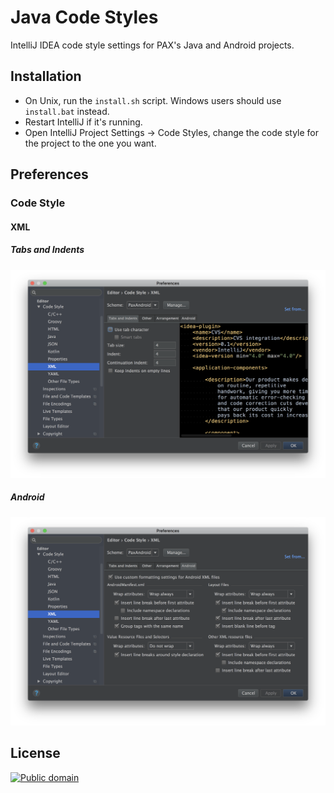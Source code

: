 Java Code Styles
================

IntelliJ IDEA code style settings for PAX's Java and Android projects.


Installation
------------

 * On Unix, run the `install.sh` script. Windows users should use `install.bat` instead.
 * Restart IntelliJ if it's running.
 * Open IntelliJ Project Settings -> Code Styles, change the code style for the
   project to the one you want.


Preferences
--------

### Code Style

#### XML

##### Tabs and Indents

![Tabs and Indents](artwork/codestyles/xml/tabs_and_indents.png)

##### Android

![Android](artwork/codestyles/xml/android.png)


License
-------

[![Public domain](https://licensebuttons.net/p/zero/1.0/88x31.png)](https://creativecommons.org/publicdomain/zero/1.0/legalcode)
